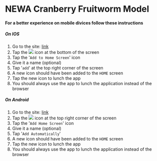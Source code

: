 # NEWA Cranberry Fruitworm Model

#### For a better experience on mobile divices follow these instructions

##### On IOS

1.  Go to the site: [link](https://alexsinfarosa.github.io/blueberry-maggot-model-new/)
2.  Tap the <img src="https://png.icons8.com/ios/18/000000/level-up.png"> icon at the bottom of the screen
3.  Tap the '`Add to Home Screen`' icon
4.  Give it a name (optional)
5.  Tap '`add`' at the top right corner of the screen
6.  A new icon should have been added to the `HOME` screen
7.  Tap the new icon to lunch the app
8.  You should always use the app to lunch the application instead of the browser

##### On Android

1.  Go to the site: [link](https://alexsinfarosa.github.io/blueberry-maggot-model-new/)
2.  Tap the <img src="https://png.icons8.com/material/18/000000/menu-2.png"> icon at the top right corner of the screen
3.  Tap the '`Add Home Screen`' icon
4.  Give it a name (optional)
5.  Tap '`Add Automatically`'
6.  A new icon should have been added to the `HOME` screen
7.  Tap the new icon to lunch the app
8.  You should always use the app to lunch the application instead of the browser